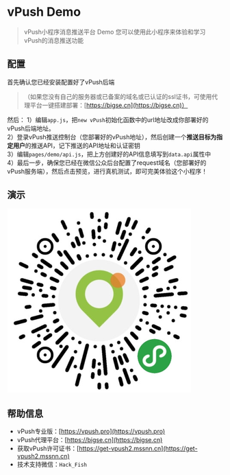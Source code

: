 # vPush Demo
> vPush小程序消息推送平台 Demo
> 您可以使用此小程序来体验和学习vPush的消息推送功能

## 配置
首先确认您已经安装配置好了vPush后端    

> （如果您没有自己的服务器或已备案的域名或已认证的ssl证书，可使用代理平台一键搭建部署：[https://bigse.cn](https://bigse.cn)）

然后：
1）编辑`app.js`，把`new vPush`初始化函数中的url地址改成你部署好的vPush后端地址。    
2）登录vPush推送控制台（您部署好的vPush地址），然后创建一个**推送目标为指定用户**的推送API，记下推送的API地址和认证密钥    
3）编辑`pages/demo/api.js`，把上方创建好的API信息填写到`data.api`属性中    
4）最后一步，确保您已经在微信公众后台配置了request域名（您部署好的vPush服务端），然后点击预览，进行真机测试，即可完美体验这个小程序！

## 演示
![vpush-demo](vpush-demo.jpg)

## 帮助信息
- vPush专业版：[https://vpush.pro](https://vpush.pro)    
- vPush代理平台：[https://bigse.cn](https://bigse.cn)    
- 获取vPush许可证书：[https://get-vpush2.mssnn.cn](https://get-vpush2.mssnn.cn)    
- 技术支持微信：`Hack_Fish`    